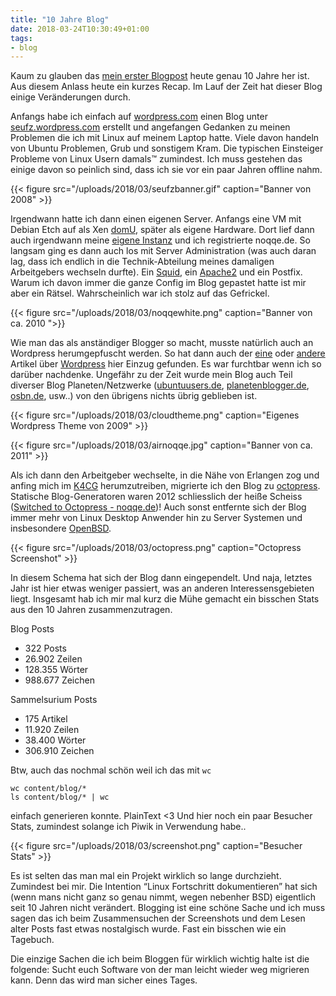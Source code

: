 ```yaml
---
title: "10 Jahre Blog"
date: 2018-03-24T10:30:49+01:00
tags:
- blog
---
```


Kaum zu glauben das [mein erster Blogpost](/blog/2008/03/24/hallo-welt-2/) heute genau
10 Jahre her ist. Aus diesem Anlass heute ein kurzes Recap. Im Lauf der Zeit
hat dieser Blog einige Veränderungen durch.

Anfangs habe ich einfach auf [wordpress.com](https://wordpress.com) einen Blog
unter [seufz.wordpress.com](http://seufz.wordpress.com) erstellt und angefangen
Gedanken zu meinen Problemen die ich mit Linux auf meinem Laptop hatte.  Viele
davon handeln von Ubuntu Problemen, Grub und sonstigem Kram. Die typischen
Einsteiger Probleme von Linux Usern damals™ zumindest. Ich muss gestehen das
einige davon so peinlich sind, dass ich sie vor ein paar Jahren offline nahm.

{{< figure src="/uploads/2018/03/seufzbanner.gif" caption="Banner von 2008" >}}

Irgendwann hatte ich dann einen eigenen Server. Anfangs eine VM mit Debian Etch
auf als Xen [domU](https://wiki.xen.org/wiki/DomU), später als eigene Hardware. Dort lief dann auch irgendwann
meine [eigene Instanz](https://noqqe.de/blog/2009/02/23/noqqede-relaunch-des-blogs/) und ich
registrierte noqqe.de.  So langsam ging es dann auch los mit Server
Administration (was auch daran lag, dass ich endlich in die Technik-Abteilung
meines damaligen Arbeitgebers wechseln durfte). Ein
[Squid](/blog/2008/08/30/squid-opensource-proxyserver/), ein
[Apache2](/blog/2008/09/10/mein-erster-apache2/) und ein
Postfix. Warum ich davon immer die ganze Config im Blog gepastet hatte ist mir
aber ein Rätsel. Wahrscheinlich war ich stolz auf das Gefrickel.

{{< figure src="/uploads/2018/03/noqqewhite.png" caption="Banner von ca. 2010 ">}}

Wie man das als anständiger  Blogger so macht, musste natürlich auch an
Wordpress herumgepfuscht werden. So hat dann auch der
[eine](/blog/2010/04/05/wordpress-archive-page-erstellen/)
oder [andere](/blog/2009/12/17/wordpress-rss-und-planet/)
Artikel über [Wordpress](/tags/wordpress/) hier Einzug
gefunden. Es war furchtbar wenn ich so darüber nachdenke. Ungefähr zu der Zeit
wurde mein Blog auch Teil diverser Blog Planeten/Netzwerke
([ubuntuusers.de](https://ubuntuusers.de),
[planetenblogger.de](http://planetenblogger.de), [osbn.de](https://osbn.de),
usw..) von den übrigens nichts übrig geblieben ist.

{{< figure src="/uploads/2018/03/cloudtheme.png" caption="Eigenes Wordpress Theme von 2009" >}}

{{< figure src="/uploads/2018/03/airnoqqe.jpg" caption="Banner von ca. 2011" >}}

Als ich dann den Arbeitgeber wechselte, in die Nähe von Erlangen zog und anfing
mich im [K4CG](https://k4cg.org) herumzutreiben, migrierte  ich den Blog zu
[octopress](https://octopress.org). Statische Blog-Generatoren waren 2012
schliesslich der heiße Scheiss ([Switched to Octopress - noqqe.de](/blog/2012/03/05/switched-to-octopress/))! Auch
sonst entfernte sich der Blog immer mehr von Linux Desktop Anwender hin zu
Server Systemen und insbesondere [OpenBSD](https://noqqe.de/tags/openbsd/).

{{< figure src="/uploads/2018/03/octopress.png" caption="Octopress Screenshot" >}}

In diesem Schema hat sich der Blog dann eingependelt. Und naja, letztes Jahr
ist hier etwas weniger passiert, was an anderen Interessensgebieten liegt.
Insgesamt hab ich mir mal kurz die Mühe gemacht ein bisschen Stats aus den 10
Jahren zusammenzutragen.

Blog Posts

* 322 Posts
* 26.902 Zeilen
* 128.355 Wörter
* 988.677 Zeichen

Sammelsurium Posts

* 175 Artikel
* 11.920 Zeilen
* 38.400 Wörter
* 306.910 Zeichen

Btw, auch das nochmal schön weil ich das mit `wc`

```
wc content/blog/*
ls content/blog/* | wc
```

einfach generieren konnte. PlainText <3 Und hier noch ein paar Besucher Stats,
zumindest solange ich Piwik in Verwendung habe..

{{< figure src="/uploads/2018/03/screenshot.png" caption="Besucher Stats" >}}

Es ist selten das man mal ein Projekt wirklich so lange durchzieht. Zumindest
bei mir. Die Intention “Linux Fortschritt dokumentieren” hat sich (wenn mans
nicht ganz so genau nimmt, wegen nebenher BSD) eigentlich seit 10 Jahren nicht
verändert. Blogging ist eine schöne Sache und ich muss sagen das ich beim
Zusammensuchen der Screenshots und dem Lesen alter Posts fast etwas
nostalgisch wurde. Fast ein bisschen wie ein Tagebuch.

Die einzige Sachen die ich beim Bloggen für wirklich wichtig halte ist die
folgende: Sucht euch Software von der man leicht wieder weg migrieren kann.
Denn das wird man sicher eines Tages.
